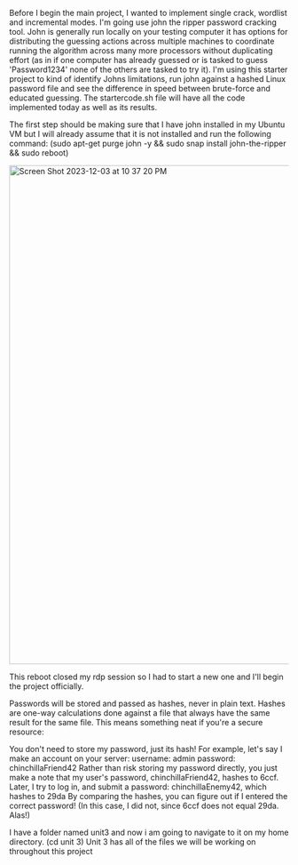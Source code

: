 Before I begin the main project, I wanted to implement single crack, wordlist and incremental modes. I'm going use john the ripper password cracking tool.
John is generally run locally on your testing computer it has options for distributing the guessing actions across multiple machines to coordinate running the algorithm across many more processors without duplicating effort (as in if one computer has already guessed or is tasked to guess 'Password1234' none of the others are tasked to try it).
I'm using this starter project to kind of identify Johns limitations, run john against a hashed Linux password file and see the difference in speed between brute-force and educated guessing. The startercode.sh file will have all the code implemented today as well as its results.

The first step should be making sure that I have john installed in my Ubuntu VM but I will already assume that it is not installed and run the following command:
(sudo apt-get purge john -y && sudo snap install john-the-ripper && sudo reboot)

<img width="898" alt="Screen Shot 2023-12-03 at 10 37 20 PM" src="https://github.com/larnelle15/Password-Crack-a-thon/assets/139686202/0e85e839-470b-446d-895a-61e17135bc56">

This reboot closed my rdp session so I had to start a new one and I'll begin the project officially. 

Passwords will be stored and passed as hashes, never in plain text. Hashes are one-way calculations done against a file that always have the same result for the same file. This means something neat if you're a secure resource:

You don't need to store my password, just its hash!
For example, let's say I make an account on your server:
username: admin
password: chinchillaFriend42
Rather than risk storing my password directly, you just make a note that my user's password, chinchillaFriend42, hashes to 6ccf.
Later, I try to log in, and submit a password: chinchillaEnemy42, which hashes to 29da
By comparing the hashes, you can figure out if I entered the correct password!
(In this case, I did not, since 6ccf does not equal 29da. Alas!)

I have a folder named unit3 and now i am going to navigate to it on my home directory.
(cd unit 3)
Unit 3 has all of the files we will be working on throughout this project





